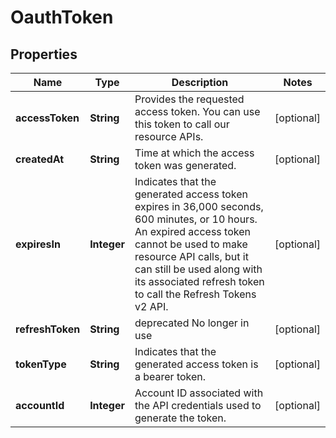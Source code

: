 

# OauthToken


## Properties

| Name | Type | Description | Notes |
|------------ | ------------- | ------------- | -------------|
|**accessToken** | **String** | Provides the requested access token. You can use this token to call our resource APIs. |  [optional] |
|**createdAt** | **String** | Time at which the access token was generated. |  [optional] |
|**expiresIn** | **Integer** | Indicates that the generated access token expires in 36,000 seconds, 600 minutes, or 10 hours. An expired access token cannot be used to make resource API calls, but it can still be used along with its associated refresh token to call the Refresh Tokens v2 API. |  [optional] |
|**refreshToken** | **String** | deprecated No longer in use |  [optional] |
|**tokenType** | **String** | Indicates that the generated access token is a bearer token. |  [optional] |
|**accountId** | **Integer** | Account ID associated with the API credentials used to generate the token. |  [optional] |



